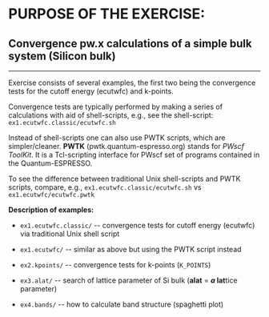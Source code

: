 # PURPOSE OF THE EXERCISE:
## Convergence pw.x calculations of a simple bulk system (Silicon bulk)
-----------------------------------------------------------------------

Exercise consists of several examples, the first two being the
convergence tests for the cutoff energy (ecutwfc) and k-points.

Convergence tests are typically performed by making a series of
calculations with aid of shell-scripts, e.g., see
the shell-script: `ex1.ecutwfc.classic/ecutwfc.sh`

Instead of shell-scripts one can also use PWTK scripts, which are
simpler/cleaner. **PWTK** (pwtk.quantum-espresso.org) stands for *PWscf
ToolKit*. It is a Tcl-scripting interface for PWscf set of programs
contained in the Quantum-ESPRESSO.

To see the difference between traditional Unix shell-scripts and PWTK
scripts, compare, e.g.,
`ex1.ecutwfc.classic/ecutwfc.sh`  vs  `ex1.ecutwfc/ecutwfc.pwtk`


**Description of examples:**

* `ex1.ecutwfc.classic/` -- convergence tests for cutoff energy
                            (ecutwfc) via traditional Unix shell
                            script

* `ex1.ecutwfc/` -- similar as above but using the PWTK script instead

* `ex2.kpoints/` --  convergence tests for k-points (`K_POINTS`)

* `ex3.alat/` -- search of lattice parameter of Si bulk
                 (**alat** = ***a* lat**tice parameter)

* `ex4.bands/` -- how to calculate band structure (spaghetti plot)


